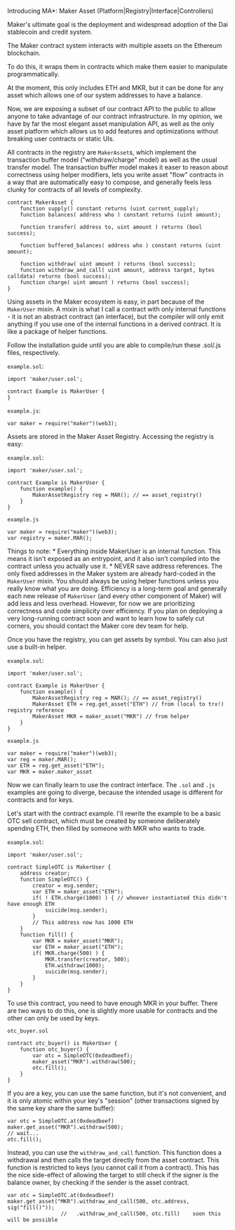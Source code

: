 Introducing MA*:  Maker Asset (Platform|Registry|Interface|Controllers)


Maker's ultimate goal is the deployment and widespread adoption of the Dai stablecoin and credit system.

The Maker contract system interacts with multiple assets on the Ethereum blockchain.

To do this, it wraps them in contracts which make them easier to manipulate programmatically.

At the moment, this only includes ETH and MKR, but it can be done for any asset which allows one of our system addresses to have
a balance. 

Now, we are exposing a subset of our contract API to the public to allow anyone to take advantage of our
contract infrastructure. In my opinion, we have by far the most elegant asset manipulation API, as well
as the only asset platform which allows us to add features and optimizations without breaking user
contracts or static UIs.

All contracts in the registry are `MakerAsset`s, which implement the transaction buffer
model ("withdraw/charge" model) as well as the usual transfer model. The transaction buffer model makes
it easer to reason about correctness using helper modifiers, lets you write asset "flow" contracts in a
way that are automatically easy to compose, and generally feels less clunky for contracts of all levels
of complexity.

    contract MakerAsset {
        function supply() constant returns (uint current_supply);
        function balances( address who ) constant returns (uint amount);

        function transfer( address to, uint amount ) returns (bool success);

        function buffered_balances( address who ) constant returns (uint amount);

        function withdraw( uint amount ) returns (bool success);
        function withdraw_and_call( uint amount, address target, bytes calldata) returns (bool success);
        function charge( uint amount ) returns (bool success);
    }


Using assets in the Maker ecosystem is easy, in part because of the `MakerUser` mixin.
A mixin is what I call a contract with only internal functions - it is not an abstract contract (an interface),
but the compiler will only emit anything if you use one of the internal functions in a derived contract. It is like a package of helper functions.

Follow the installation guide until you are able to compile/run these .sol/.js files, respectively.

`example.sol`:
    
    import 'maker/user.sol';

    contract Example is MakerUser {
    }

`example.js`:

    var maker = require("maker")(web3);


Assets are stored in the Maker Asset Registry. Accessing the registry is easy:

`example.sol`:
    
    import 'maker/user.sol';

    contract Example is MakerUser {
        function example() {
            MakerAssetRegistry reg = MAR(); // == asset_registry()
        }
    }


`example.js`

    var maker = require("maker")(web3);
    var registry = maker.MAR();


Things to note:
    * Everything inside MakerUser is an internal function. This means it isn't exposed
      as an entrypoint, and it also isn't compiled into the contract unless you actually
      use it.
    * NEVER save address references. The only fixed addresses in the Maker system
      are already hard-coded in the `MakerUser` mixin. You should always be using helper functions
      unless you really know what you are doing. Efficiency is a long-term goal and generally
      each new release of `MakerUser` (and every other component of Maker) will add less and
      less overhead. However, for now we are prioritizing correctness and code simplicity over
      efficiency. If you plan on deploying a very long-running contract soon and want to learn how to
      safely cut corners, you should contact the Maker core dev team for help.


Once you have the registry, you can get assets by symbol. You can also just use a built-in helper.

`example.sol`:
    
    import 'maker/user.sol';

    contract Example is MakerUser {
        function example() {
            MakerAssetRegistry reg = MAR(); // == asset_registry()
            MakerAsset ETH = reg.get_asset("ETH") // from (local to trx!) registry reference
            MakerAsset MKR = maker_asset("MKR") // from helper
        }
    }


`example.js`

    var maker = require("maker")(web3);
    var reg = maker.MAR();
    var ETH = reg.get_asset("ETH");
    var MKR = maker.maker_asset


Now we can finally learn to use the contract interface. The `.sol` and `.js` examples are going to diverge, because
the intended usage is different for contracts and for keys.

Let's start with the contract example. I'll rewrite the example to be a basic
OTC sell contract, which must be created by someone deliberately spending ETH,
then filled by someone with MKR who wants to trade.


`example.sol`:
    
    import 'maker/user.sol';

    contract SimpleOTC is MakerUser {
        address creator;
        function SimpleOTC() {
            creator = msg.sender;
            var ETH = maker_asset("ETH");
            if( ! ETH.charge(1000) ) { // whoever instantiated this didn't have enough ETH
                suicide(msg.sender);
            }
            // This address now has 1000 ETH
        }
        function fill() {
            var MKR = maker_asset("MKR");
            var ETH = maker_asset("ETH");
            if( MKR.charge(500) ) {
                MKR.transfer(creator, 500);
                ETH.withdraw(1000);
                suicide(msg.sender);
            }
        }
    }

To use this contract, you need to have enough MKR in your buffer. There are two ways to
do this, one is slightly more usable for contracts and the other can only be used by keys.

`otc_buyer.sol`

    contract otc_buyer() is MakerUser {
        function otc_buyer() {
            var otc = SimpleOTC(0xdeadbeef);
            maker_asset("MKR").withdraw(500);
            otc.fill();
        }
    }

If you are a key, you can use the same function, but it's not convenient, and it is only
atomic within your key's "session" (other transactions signed by the same key share the same
buffer):


    var otc = SimpleOTC.at(0xdeadbeef)
    maker.get_asset("MKR").withdraw(500);
    // wait...
    otc.fill();

Instead, you can use the `withdraw_and_call` function. This function does a withdrawal
and then calls the target directly from the asset contract. This function is restricted
to keys (you cannot call it from a contract). This has the nice side-effect of allowing
the target to still check if the signer is the balance owner, by checking if the sender
is the asset contract.


    var otc = SimpleOTC.at(0xdeadbeef)
    maker.get_asset("MKR").withdraw_and_call(500, otc.address, sig("fill()"));
                     //   .withdraw_and_call(500, otc.fill)    soon this will be possible

